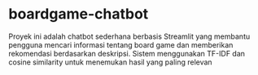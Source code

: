 # boardgame-chatbot
Proyek ini adalah chatbot sederhana berbasis Streamlit yang membantu pengguna mencari informasi tentang board game dan memberikan rekomendasi berdasarkan deskripsi. Sistem menggunakan TF-IDF dan cosine similarity untuk menemukan hasil yang paling relevan
